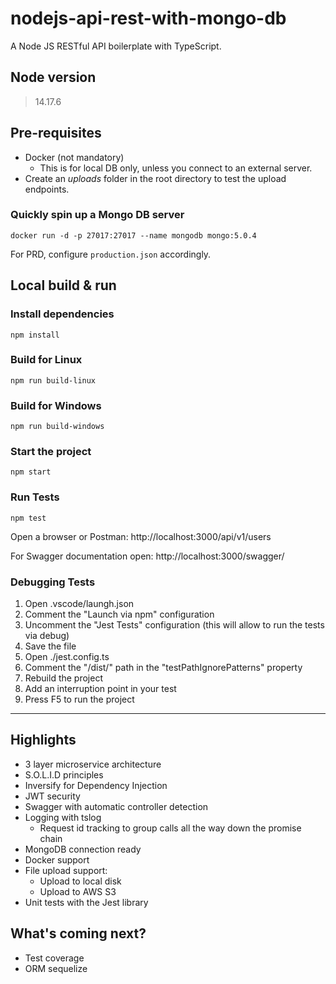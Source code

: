 # nodejs-api-rest-with-mongo-db

A Node JS RESTful API boilerplate with TypeScript.

## Node version

> 14.17.6

## Pre-requisites

- Docker (not mandatory)
    - This is for local DB only, unless you connect to an external server.
- Create an *uploads* folder in the root directory to test the upload endpoints.

### Quickly spin up a Mongo DB server

```
docker run -d -p 27017:27017 --name mongodb mongo:5.0.4
```

For PRD, configure `production.json` accordingly.

## Local build & run

### Install dependencies

```
npm install
```

### Build for Linux

```
npm run build-linux
```

### Build for Windows

```
npm run build-windows
```

### Start the project

```
npm start
```

### Run Tests

```
npm test
```

Open a browser or Postman: http://localhost:3000/api/v1/users

For Swagger documentation open: http://localhost:3000/swagger/

### Debugging Tests

1. Open .vscode/laungh.json
1. Comment the "Launch via npm" configuration
1. Uncomment the "Jest Tests" configuration (this will allow to run the tests via debug)
1. Save the file
1. Open ./jest.config.ts
1. Comment the "/dist/" path in the "testPathIgnorePatterns" property
1. Rebuild the project
1. Add an interruption point in your test
1. Press F5 to run the project
---

## Highlights

- 3 layer microservice architecture
- S.O.L.I.D principles
- Inversify for Dependency Injection
- JWT security
- Swagger with automatic controller detection
- Logging with tslog
    - Request id tracking to group calls all the way down the promise chain
- MongoDB connection ready
- Docker support
- File upload support:
    - Upload to local disk
    - Upload to AWS S3
- Unit tests with the Jest library

## What's coming next?

- Test coverage
- ORM sequelize